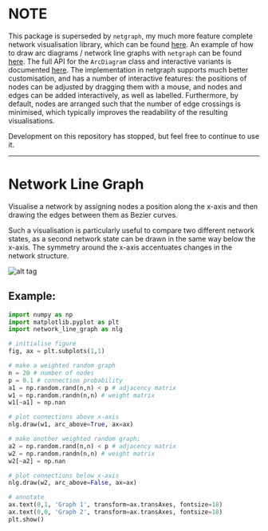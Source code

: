 # NOTE

This package is superseded by `netgraph`, my much more feature complete network visualisation library, which can be found [here](https://github.com/paulbrodersen/netgraph).
An example of how to draw arc diagrams / network line graphs with `netgraph` can be found [here](https://netgraph.readthedocs.io/en/latest/sphinx_gallery_output/plot_13_arcdiagram.html#sphx-glr-sphinx-gallery-output-plot-13-arcdiagram-py). The full API for the `ArcDiagram` class and interactive variants is documented [here](https://netgraph.readthedocs.io/en/latest/arcdiagram_classes.html). The implementation in netgraph supports much better customisation, and has a number of interactive features: the positions of nodes can be adjusted by dragging them with a mouse, and nodes and edges can be added interactively, as well as labelled. Furthermore, by default, nodes are arranged such that the number of edge crossings is minimised, which typically improves the readability of the resulting visualisations.

Development on this repository has stopped, but feel free to continue to use it.

---

# Network Line Graph

Visualise a network by assigning nodes a position along the
x-axis and then drawing the edges between them as Bezier curves.

Such a visualisation is particularly useful to compare two different
network states, as a second network state can be drawn in the same way
below the x-axis. The symmetry around the x-axis accentuates changes
in the network structure.

![alt tag](./example.png)

## Example:

``` python
import numpy as np
import matplotlib.pyplot as plt
import network_line_graph as nlg

# initialise figure
fig, ax = plt.subplots(1,1)

# make a weighted random graph
n = 20 # number of nodes
p = 0.1 # connection probability
a1 = np.random.rand(n,n) < p # adjacency matrix
w1 = np.random.randn(n,n) # weight matrix
w1[~a1] = np.nan

# plot connections above x-axis
nlg.draw(w1, arc_above=True, ax=ax)

# make another weighted random graph;
a2 = np.random.rand(n,n) < p # adjacency matrix
w2 = np.random.randn(n,n) # weight matrix
w2[~a2] = np.nan

# plot connections below x-axis
nlg.draw(w2, arc_above=False, ax=ax)

# annotate
ax.text(0,1, 'Graph 1', transform=ax.transAxes, fontsize=18)
ax.text(0,0, 'Graph 2', transform=ax.transAxes, fontsize=18)
plt.show()
```
